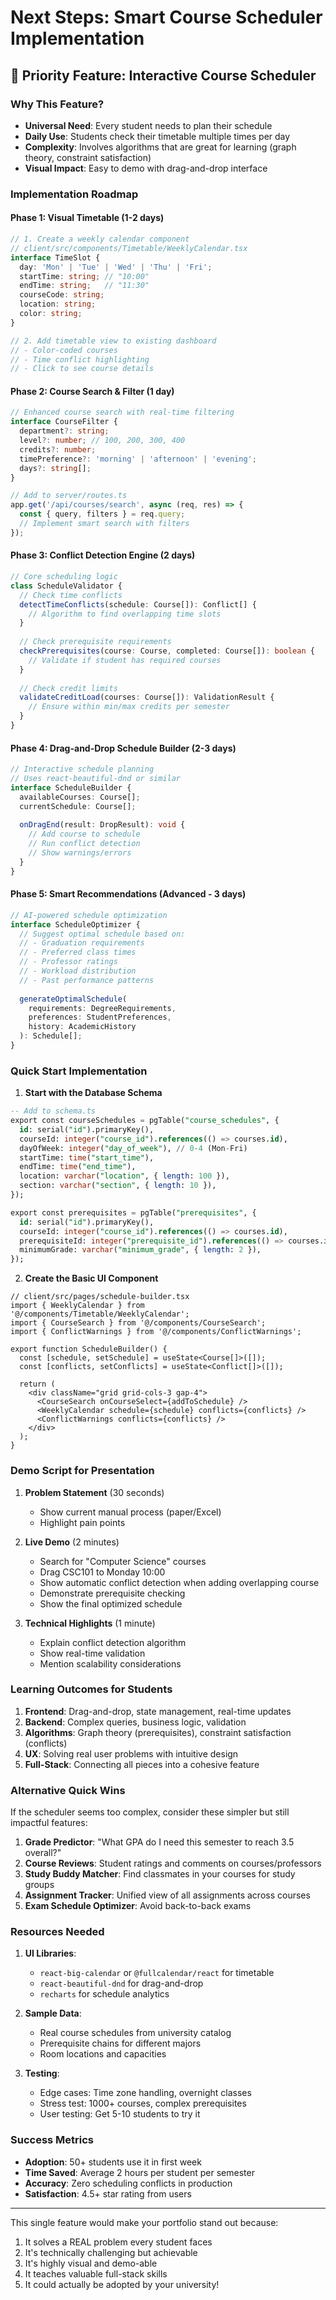 # Next Steps: Smart Course Scheduler Implementation

## 🎯 Priority Feature: Interactive Course Scheduler

### Why This Feature?
- **Universal Need**: Every student needs to plan their schedule
- **Daily Use**: Students check their timetable multiple times per day
- **Complexity**: Involves algorithms that are great for learning (graph theory, constraint satisfaction)
- **Visual Impact**: Easy to demo with drag-and-drop interface

### Implementation Roadmap

#### Phase 1: Visual Timetable (1-2 days)
```typescript
// 1. Create a weekly calendar component
// client/src/components/Timetable/WeeklyCalendar.tsx
interface TimeSlot {
  day: 'Mon' | 'Tue' | 'Wed' | 'Thu' | 'Fri';
  startTime: string; // "10:00"
  endTime: string;   // "11:30"
  courseCode: string;
  location: string;
  color: string;
}

// 2. Add timetable view to existing dashboard
// - Color-coded courses
// - Time conflict highlighting
// - Click to see course details
```

#### Phase 2: Course Search & Filter (1 day)
```typescript
// Enhanced course search with real-time filtering
interface CourseFilter {
  department?: string;
  level?: number; // 100, 200, 300, 400
  credits?: number;
  timePreference?: 'morning' | 'afternoon' | 'evening';
  days?: string[];
}

// Add to server/routes.ts
app.get('/api/courses/search', async (req, res) => {
  const { query, filters } = req.query;
  // Implement smart search with filters
});
```

#### Phase 3: Conflict Detection Engine (2 days)
```typescript
// Core scheduling logic
class ScheduleValidator {
  // Check time conflicts
  detectTimeConflicts(schedule: Course[]): Conflict[] {
    // Algorithm to find overlapping time slots
  }
  
  // Check prerequisite requirements
  checkPrerequisites(course: Course, completed: Course[]): boolean {
    // Validate if student has required courses
  }
  
  // Check credit limits
  validateCreditLoad(courses: Course[]): ValidationResult {
    // Ensure within min/max credits per semester
  }
}
```

#### Phase 4: Drag-and-Drop Schedule Builder (2-3 days)
```typescript
// Interactive schedule planning
// Uses react-beautiful-dnd or similar
interface ScheduleBuilder {
  availableCourses: Course[];
  currentSchedule: Course[];
  
  onDragEnd(result: DropResult): void {
    // Add course to schedule
    // Run conflict detection
    // Show warnings/errors
  }
}
```

#### Phase 5: Smart Recommendations (Advanced - 3 days)
```typescript
// AI-powered schedule optimization
interface ScheduleOptimizer {
  // Suggest optimal schedule based on:
  // - Graduation requirements
  // - Preferred class times
  // - Professor ratings
  // - Workload distribution
  // - Past performance patterns
  
  generateOptimalSchedule(
    requirements: DegreeRequirements,
    preferences: StudentPreferences,
    history: AcademicHistory
  ): Schedule[];
}
```

### Quick Start Implementation

1. **Start with the Database Schema**
```sql
-- Add to schema.ts
export const courseSchedules = pgTable("course_schedules", {
  id: serial("id").primaryKey(),
  courseId: integer("course_id").references(() => courses.id),
  dayOfWeek: integer("day_of_week"), // 0-4 (Mon-Fri)
  startTime: time("start_time"),
  endTime: time("end_time"),
  location: varchar("location", { length: 100 }),
  section: varchar("section", { length: 10 }),
});

export const prerequisites = pgTable("prerequisites", {
  id: serial("id").primaryKey(),
  courseId: integer("course_id").references(() => courses.id),
  prerequisiteId: integer("prerequisite_id").references(() => courses.id),
  minimumGrade: varchar("minimum_grade", { length: 2 }),
});
```

2. **Create the Basic UI Component**
```tsx
// client/src/pages/schedule-builder.tsx
import { WeeklyCalendar } from '@/components/Timetable/WeeklyCalendar';
import { CourseSearch } from '@/components/CourseSearch';
import { ConflictWarnings } from '@/components/ConflictWarnings';

export function ScheduleBuilder() {
  const [schedule, setSchedule] = useState<Course[]>([]);
  const [conflicts, setConflicts] = useState<Conflict[]>([]);
  
  return (
    <div className="grid grid-cols-3 gap-4">
      <CourseSearch onCourseSelect={addToSchedule} />
      <WeeklyCalendar schedule={schedule} conflicts={conflicts} />
      <ConflictWarnings conflicts={conflicts} />
    </div>
  );
}
```

### Demo Script for Presentation

1. **Problem Statement** (30 seconds)
   - Show current manual process (paper/Excel)
   - Highlight pain points

2. **Live Demo** (2 minutes)
   - Search for "Computer Science" courses
   - Drag CSC101 to Monday 10:00
   - Show automatic conflict detection when adding overlapping course
   - Demonstrate prerequisite checking
   - Show the final optimized schedule

3. **Technical Highlights** (1 minute)
   - Explain conflict detection algorithm
   - Show real-time validation
   - Mention scalability considerations

### Learning Outcomes for Students

1. **Frontend**: Drag-and-drop, state management, real-time updates
2. **Backend**: Complex queries, business logic, validation
3. **Algorithms**: Graph theory (prerequisites), constraint satisfaction (conflicts)
4. **UX**: Solving real user problems with intuitive design
5. **Full-Stack**: Connecting all pieces into a cohesive feature

### Alternative Quick Wins

If the scheduler seems too complex, consider these simpler but still impactful features:

1. **Grade Predictor**: "What GPA do I need this semester to reach 3.5 overall?"
2. **Course Reviews**: Student ratings and comments on courses/professors
3. **Study Buddy Matcher**: Find classmates in your courses for study groups
4. **Assignment Tracker**: Unified view of all assignments across courses
5. **Exam Schedule Optimizer**: Avoid back-to-back exams

### Resources Needed

1. **UI Libraries**:
   - `react-big-calendar` or `@fullcalendar/react` for timetable
   - `react-beautiful-dnd` for drag-and-drop
   - `recharts` for schedule analytics

2. **Sample Data**:
   - Real course schedules from university catalog
   - Prerequisite chains for different majors
   - Room locations and capacities

3. **Testing**:
   - Edge cases: Time zone handling, overnight classes
   - Stress test: 1000+ courses, complex prerequisites
   - User testing: Get 5-10 students to try it

### Success Metrics

- **Adoption**: 50+ students use it in first week
- **Time Saved**: Average 2 hours per student per semester
- **Accuracy**: Zero scheduling conflicts in production
- **Satisfaction**: 4.5+ star rating from users

---

This single feature would make your portfolio stand out because:
1. It solves a REAL problem every student faces
2. It's technically challenging but achievable
3. It's highly visual and demo-able
4. It teaches valuable full-stack skills
5. It could actually be adopted by your university!